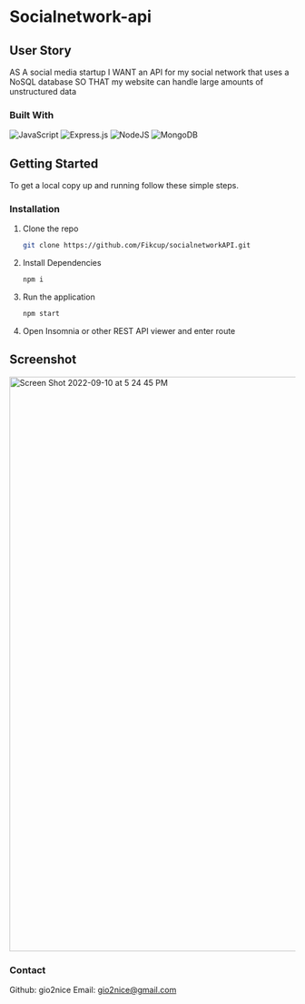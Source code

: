 # Socialnetwork-api

## User Story
AS A social media startup
I WANT an API for my social network that uses a NoSQL database
SO THAT my website can handle large amounts of unstructured data

### Built With

![JavaScript](https://img.shields.io/badge/javascript-%23323330.svg?style=for-the-badge&logo=javascript&logoColor=%23F7DF1E)
![Express.js](https://img.shields.io/badge/express.js-%23404d59.svg?style=for-the-badge&logo=express&logoColor=%2361DAFB)
![NodeJS](https://img.shields.io/badge/node.js-6DA55F?style=for-the-badge&logo=node.js&logoColor=white)
![MongoDB](https://img.shields.io/badge/MongoDB-%234ea94b.svg?style=for-the-badge&logo=mongodb&logoColor=white)

<!-- GETTING STARTED -->
## Getting Started

To get a local copy up and running follow these simple steps.

### Installation

1. Clone the repo
   ```sh
   git clone https://github.com/Fikcup/socialnetworkAPI.git
   ```
2. Install Dependencies
    ```sh
    npm i
    ```
3. Run the application
    ```sh
    npm start
    ```
4. Open Insomnia or other REST API viewer and enter route

## Screenshot
<img width="1010" alt="Screen Shot 2022-09-10 at 5 24 45 PM" src="https://user-images.githubusercontent.com/106710271/189506256-85dbc04d-fe3b-4f00-87c0-d9c1ea7d9047.png">

### Contact
Github: gio2nice
Email: gio2nice@gmail.com
